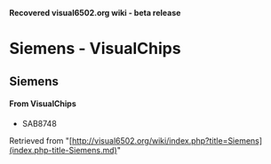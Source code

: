 **Recovered visual6502.org wiki - beta release**

# Siemens - VisualChips

## Siemens

#### From VisualChips

- SAB8748

Retrieved from "[http://visual6502.org/wiki/index.php?title=Siemens](index.php-title-Siemens.md)"

